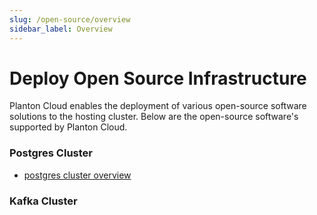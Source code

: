 ```yaml
---
slug: /open-source/overview
sidebar_label: Overview
---
```


# Deploy Open Source Infrastructure
Planton Cloud enables the deployment of various open-source software solutions to the hosting cluster. Below are the open-source software's supported by Planton Cloud.

### Postgres Cluster

- [postgres cluster overview](./01-postgres/00-overview.md)

### Kafka Cluster

